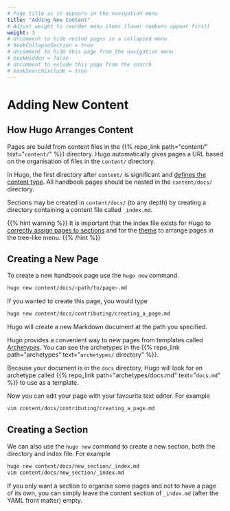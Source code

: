```yaml
---
# Page title as it appears in the navigation menu
title: "Adding New Content"
# Adjust weight to reorder menu items (lower numbers appear first)
weight: 3
# Uncomment to hide nested pages in a collapsed menu
# bookCollapseSection = true
# Uncomment to hide this page from the navigation menu
# bookHidden = false
# Uncomment to exlude this page from the search
# bookSearchExclude = true
---
```


# Adding New Content

## How Hugo Arranges Content

Pages are build from content files in the {{% repo_link path="content/"
text="`content/`" %}} directory. Hugo automatically gives pages a URL based on
the organisation of files in the `content/` directory.

In Hugo, the first directory after `content/` is significant and [defines the
content type](https://gohugo.io/content-management/sections/). All handbook
pages should be nested in the `content/docs/` directory.

Sections may be created in `content/docs/` (to any depth) by creating a
directory containing a content file called `_index.md`.

{{% hint warning %}}
It is important that the index file exists for Hugo to [correctly assign pages
to sections](https://gohugo.io/content-management/sections/#nested-sections) and
for the [theme](https://github.com/alex-shpak/hugo-book) to arrange pages in the
tree-like menu.
{{% /hint %}}

## Creating a New Page

To create a new handbook page use the `hugo new` command.

```bash
hugo new content/docs/<path/to/page>.md
```

If you wanted to create this page, you would type

```bash
hugo new content/docs/contributing/creating_a_page.md
```

Hugo will create a new Markdown document at the path you specified.

Hugo provides a convenient way to new pages from templates called
[Archetypes](https://gohugo.io/content-management/archetypes/). You can see the
archetypes in the {{% repo_link path="archetypes" text="`archetypes/` directory"
%}}.

Because your document is in the `docs` directory, Hugo will look for an
archetype called {{% repo_link path="archetypes/docs.md" text="`docs.md`" %}} to
use as a template.

Now you can edit your page with your favourite text editor. For example

```bash
vim content/docs/contributing/creating_a_page.md
```

## Creating a Section

We can also use the `hugo new` command to create a new section, both the
directory and index file. For example

```bash
hugo new content/docs/new_section/_index.md
vim content/docs/new_section/_index.md
```

If you only want a section to organise some pages and not to have a page of its
own, you can simply leave the content section of `_index.md` (after the YAML
front matter) empty.
